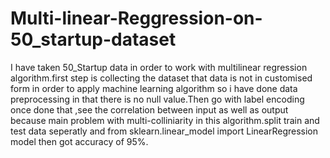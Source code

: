 # Multi-linear-Reggression-on-50_startup-dataset
I have taken 50_Startup data  in order to work with multilinear regression algorithm.first step is collecting the dataset that data is not in customised form in order to apply machine learning algorithm so i  have done data preprocessing  in that there is no null value.Then go with  label encoding once done that ,see the correlation between input as well as output because main problem with multi-colliniarity in this algorithm.split train and test data seperatly and from sklearn.linear_model import LinearRegression model then got accuracy of 95%.

